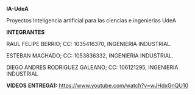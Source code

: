 **IA-UdeA**

Proyectos Inteligencia artificial para las ciencias e ingenierias UdeA

**INTEGRANTES**

RAUL FELIPE BERRIO; CC: 1035416370, INGENIERIA INDUSTRIAL.



ESTEBAN MACHADO; CC: 1053836332, INGENIERIA INDUSTRIAL.



DIEGO ANDRES RODRIGUEZ GALEANO; CC: 106121295, INGENIERIA INDUSTRIAL





**VIDEOS**
**ENTREGA1:** https://www.youtube.com/watch?v=wJHdxGnQU10
